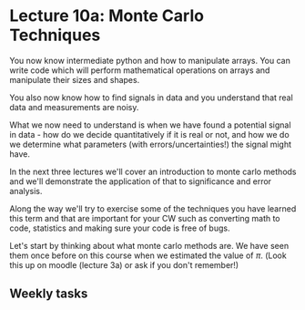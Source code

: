 # Lecture 10a: Monte Carlo Techniques

You now know intermediate python and how to manipulate arrays. You can write code which will perform mathematical operations on arrays and manipulate their sizes and shapes.

You also now know how to find signals in data and you understand that real data and measurements are noisy.

What we now need to understand is when we have found a potential signal in data - how do we decide quantitatively if it is real or not, and how we do we determine what parameters (with errors/uncertainties!) the signal might have.

In the next three lectures we'll cover an introduction to monte carlo methods and we'll demonstrate the application of that to significance and error analysis.

Along the way we'll try to exercise some of the techniques you have learned this term and that are important for your CW such as converting math to code, statistics and making sure your code is free of bugs.

Let's start by thinking about what monte carlo methods are. We have seen them once before on this course when we estimated the value of $\pi$. (Look this up on moodle (lecture 3a) or ask if you don't remember!)

## Weekly tasks

```{tableofcontents}
```

